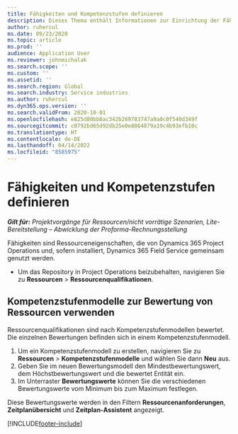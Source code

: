 ```yaml
---
title: Fähigkeiten und Kompetenzstufen definieren
description: Dieses Thema enthält Informationen zur Einrichtung der Fähigkeiten und Kompetenzstufenmodelle, um Ressourcen zu bewerten.
author: ruhercul
ms.date: 09/23/2020
ms.topic: article
ms.prod: ''
audience: Application User
ms.reviewer: johnmichalak
ms.search.scope: ''
ms.custom: ''
ms.assetid: ''
ms.search.region: Global
ms.search.industry: Service industries
ms.author: ruhercul
ms.dyn365.ops.version: ''
ms.search.validFrom: 2020-10-01
ms.openlocfilehash: e825d80bb8ac342b269783747a9a0c0f540d349f
ms.sourcegitcommit: c0792bd65d92db25e0e8864879a19c4b93efb10c
ms.translationtype: HT
ms.contentlocale: de-DE
ms.lasthandoff: 04/14/2022
ms.locfileid: "8585975"
---
```

# <a name="define-skills-and-proficiencies"></a>Fähigkeiten und Kompetenzstufen definieren

_**Gilt für:** Projektvorgänge für Ressourcen/nicht vorrätige Szenarien, Lite-Bereitstellung – Abwicklung der Proforma-Rechnungsstellung_

Fähigkeiten sind Ressourceneigenschaften, die von Dynamics 365 Project Operations und, sofern installiert, Dynamics 365 Field Service gemeinsam genutzt werden. 

- Um das Repository in Project Operations beizubehalten, navigieren Sie zu **Ressourcen** \> **Ressourcenqualifikationen**. 

## <a name="use-proficiency-models-to-rate-resources"></a>Kompetenzstufenmodelle zur Bewertung von Ressourcen verwenden

Ressourcenqualifikationen sind nach Kompetenzstufenmodellen bewertet. Die einzelnen Bewertungen befinden sich in einem Kompetenzstufenmodell. 

1. Um ein Kompetenzstufenmodell zu erstellen, navigieren Sie zu **Ressourcen** \> **Kompetenzstufenmodelle** und wählen Sie dann **Neu** aus.
2. Geben Sie im neuen Bewertungsmodell den Mindestbewertungswert, dem Höchstbewertungswert und die bewertet Entität ein.
3. Im Unterraster **Bewertungswerte** können Sie die verschiedenen Bewertungswerte vom Minimum bis zum Maximum festlegen.


Diese Bewertungswerte werden in den Filtern **Ressourcenanforderungen**, **Zeitplanübersicht** und **Zeitplan-Assistent** angezeigt.


[!INCLUDE[footer-include](../includes/footer-banner.md)]